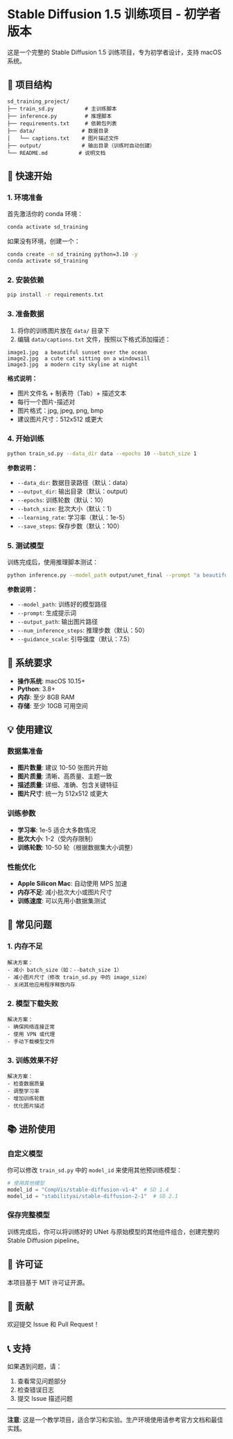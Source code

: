 # Stable Diffusion 1.5 训练项目 - 初学者版本

这是一个完整的 Stable Diffusion 1.5 训练项目，专为初学者设计，支持 macOS 系统。

## 📁 项目结构

```
sd_training_project/
├── train_sd.py          # 主训练脚本
├── inference.py         # 推理脚本
├── requirements.txt     # 依赖包列表
├── data/               # 数据目录
│   └── captions.txt    # 图片描述文件
├── output/             # 输出目录（训练时自动创建）
└── README.md          # 说明文档
```

## 🚀 快速开始

### 1. 环境准备

首先激活你的 conda 环境：

```bash
conda activate sd_training
```

如果没有环境，创建一个：

```bash
conda create -n sd_training python=3.10 -y
conda activate sd_training
```

### 2. 安装依赖

```bash
pip install -r requirements.txt
```

### 3. 准备数据

1. 将你的训练图片放在 `data/` 目录下
2. 编辑 `data/captions.txt` 文件，按照以下格式添加描述：

```
image1.jpg	a beautiful sunset over the ocean
image2.jpg	a cute cat sitting on a windowsill
image3.jpg	a modern city skyline at night
```

**格式说明：**
- 图片文件名 + 制表符（Tab）+ 描述文本
- 每行一个图片-描述对
- 图片格式：jpg, jpeg, png, bmp
- 建议图片尺寸：512x512 或更大

### 4. 开始训练

```bash
python train_sd.py --data_dir data --epochs 10 --batch_size 1
```

**参数说明：**
- `--data_dir`: 数据目录路径（默认：data）
- `--output_dir`: 输出目录（默认：output）
- `--epochs`: 训练轮数（默认：10）
- `--batch_size`: 批次大小（默认：1）
- `--learning_rate`: 学习率（默认：1e-5）
- `--save_steps`: 保存步数（默认：100）

### 5. 测试模型

训练完成后，使用推理脚本测试：

```bash
python inference.py --model_path output/unet_final --prompt "a beautiful landscape" --output_path test_image.png
```

**参数说明：**
- `--model_path`: 训练好的模型路径
- `--prompt`: 生成提示词
- `--output_path`: 输出图片路径
- `--num_inference_steps`: 推理步数（默认：50）
- `--guidance_scale`: 引导强度（默认：7.5）

## 🔧 系统要求

- **操作系统**: macOS 10.15+
- **Python**: 3.8+
- **内存**: 至少 8GB RAM
- **存储**: 至少 10GB 可用空间

## 💡 使用建议

### 数据集准备
- **图片数量**: 建议 10-50 张图片开始
- **图片质量**: 清晰、高质量、主题一致
- **描述质量**: 详细、准确、包含关键特征
- **图片尺寸**: 统一为 512x512 或更大

### 训练参数
- **学习率**: 1e-5 适合大多数情况
- **批次大小**: 1-2（受内存限制）
- **训练轮数**: 10-50 轮（根据数据集大小调整）

### 性能优化
- **Apple Silicon Mac**: 自动使用 MPS 加速
- **内存不足**: 减小批次大小或图片尺寸
- **训练速度**: 可以先用小数据集测试

## 🐛 常见问题

### 1. 内存不足
```
解决方案：
- 减小 batch_size（如：--batch_size 1）
- 减小图片尺寸（修改 train_sd.py 中的 image_size）
- 关闭其他应用程序释放内存
```

### 2. 模型下载失败
```
解决方案：
- 确保网络连接正常
- 使用 VPN 或代理
- 手动下载模型文件
```

### 3. 训练效果不好
```
解决方案：
- 检查数据质量
- 调整学习率
- 增加训练轮数
- 优化图片描述
```

## 📚 进阶使用

### 自定义模型
你可以修改 `train_sd.py` 中的 `model_id` 来使用其他预训练模型：

```python
# 使用其他模型
model_id = "CompVis/stable-diffusion-v1-4"  # SD 1.4
model_id = "stabilityai/stable-diffusion-2-1"  # SD 2.1
```

### 保存完整模型
训练完成后，你可以将训练好的 UNet 与原始模型的其他组件组合，创建完整的 Stable Diffusion pipeline。

## 📄 许可证

本项目基于 MIT 许可证开源。

## 🤝 贡献

欢迎提交 Issue 和 Pull Request！

## 📞 支持

如果遇到问题，请：
1. 查看常见问题部分
2. 检查错误日志
3. 提交 Issue 描述问题

---

**注意**: 这是一个教学项目，适合学习和实验。生产环境使用请参考官方文档和最佳实践。 